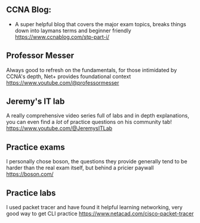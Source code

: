 ## CCNA Blog:
- A super helpful blog that covers the major exam topics, breaks things down into laymans terms and beginner friendly 
https://www.ccnablog.com/stp-part-i/ 

## Professor Messer
Always good to refresh on the fundamentals, for those intimidated by CCNA's depth, Net+ provides foundational context
https://www.youtube.com/@professormesser

## Jeremy's IT lab
A really comprehensive video series full of labs and in depth explanations, you can even find a *lot* of practice questions on his community tab! 
https://www.youtube.com/@JeremysITLab

## Practice exams
I personally chose boson, the questions they provide generally tend to be harder than the real exam itself, but behind a pricier paywall
https://boson.com/

## Practice labs 
I used packet tracer and have found it helpful learning networking, very good way to get CLI practice
https://www.netacad.com/cisco-packet-tracer
